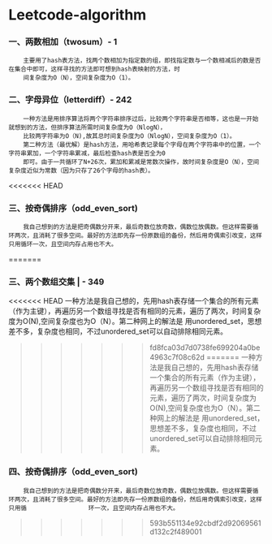 # Leetcode-algorithm
### 一、两数相加（twosum）- 1
        主要用了hash表方法，找两个数相加为指定数的组，即找指定数与一个数相减后的数是否在集合中即可，这样寻找的方法即可想到hash表映射的方法，时
        间复杂度为O（N），空间复杂度为O（1）。

### 二、字母异位（letterdiff）- 242
        一种方法是用排序算法将两个字符串排序过后，比较两个字符串是否相等，这也是一开始就想到的方法，但排序算法所需时间复杂度为O（NlogN），
        比较两字符串为O（N),故其总时间复杂度为O（NlogN），空间复杂度为O（1）。
        第二种方法（最优解）是hash方法，用哈希表记录每个字母在两个字符串中的位置，一个字符串累加，一个字符串累减，最后检查hash表是否全为0
        即可。由于一共循环了N+26次，累加和累减是常数次操作，故时间复杂度是O（N），空间复杂度近似为常数（因为只存了26个字母的hash表）。
<<<<<<< HEAD

### 三、按奇偶排序（odd_even_sort)
		我自己想到的方法是把奇偶数分开来，最后奇数位放奇数，偶数位放偶数。但这样需要循环两次，且消耗了很多空间。最好的方法即先存一份原数组的备份，然后用奇偶索引改变，这样只用循环一次，且空间内存占用也不大。
=======
### 三、两个数组交集 | - 349
<<<<<<< HEAD
        一种方法是我自己想的，先用hash表存储一个集合的所有元素（作为主键），再遍历另一个数组寻找是否有相同的元素，遍历了两次，时间复杂度为O(N),空间复杂度也为O（N）。第二种网上的解法是         用unordered_set，思想差不多，复杂度也相同，不过unordered_set可以自动排除相同元素。
>>>>>>> fd8fca03d7d0738fe699204a0be4963c7f08c62d
=======
        一种方法是我自己想的，先用hash表存储一个集合的所有元素（作为主键），再遍历另一个数组寻找是否有相同的元素，遍历了两次，时间复杂度为O(N),空间复杂度也为O（N）。第二种网上的解法是 
        用unordered_set，思想差不多，复杂度也相同，不过unordered_set可以自动排除相同元素。

### 四、按奇偶排序（odd_even_sort)
        我自己想到的方法是把奇偶数分开来，最后奇数位放奇数，偶数位放偶数。但这样需要循环两次，且消耗了很多空间。最好的方法即先存一份原数组的备份，然后用奇偶索引改变，这样只用循                 环一次，且空间内存占用也不大。
>>>>>>> 593b551134e92cbdf2d92069561d132c2f489001
